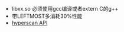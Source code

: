 

- libxx.so 必须使用gcc编译或者extern C的g++
- 带LEFTMOST多消耗30%性能
- [hyperscan API](http://intel.github.io/hyperscan/dev-reference/api_files.html#c.HS_FLAG_SINGLEMATCH)

